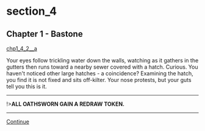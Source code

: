 
# section_4

## Chapter 1 - Bastone

[chp1_4_2__a](../../decomp/app/src/main/res/raw/chp1_4_2__a.mp3 ':include :type=audio')

Your eyes follow trickling water down the walls, watching as it gathers in the gutters then runs toward a nearby sewer covered with a hatch. Curious. You haven't noticed other large hatches - a coincidence? Examining the hatch, you find it is not fixed and sits off-kilter. Your nose protests, but your guts tell you this is it.

---

!>**ALL OATHSWORN GAIN A REDRAW TOKEN.** 

---

[Continue](output/chapter1/section_6.md)


